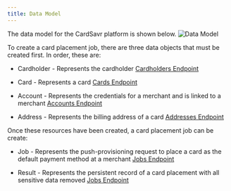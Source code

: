 ```yaml
---
title: Data Model
---
```


The data model for the CardSavr platform is shown below. 
![Data Model](/images/Cardsavr_Data_Model.jpeg "Data Model")


To create a card placement job, there are three data objects that must be created first. In 
order, these are:

* Cardholder - 
Represents the cardholder
[Cardholders Endpoint](https://swch.github.io/slate/#cardholders "Cardholders Endpoint")

* Card - 
Represents a card
[Cards Endpoint](https://swch.github.io/slate/#cards "Cards Endpoint")

* Account - 
Represents the credentials for a merchant and is linked to a merchant
[Accounts Endpoint](https://swch.github.io/slate/#accounts "Accounts Endpoint")

* Address - 
Represents the billing address of a card
[Addresses Endpoint](https://swch.github.io/slate/#addresses "Addresses Endpoint")

Once these resources have been created, a card placement job can be create:

* Job - 
Represents the push-provisioning request to place a card as the default payment method at a merchant
[Jobs Endpoint](https://swch.github.io/slate/#single-site-jobs "Jobs Endpoint")

* Result - 
Represents the persistent record of a card placement with all sensitive data removed
[Jobs Endpoint](https://swch.github.io/slate/#single-site-jobs "Jobs Endpoint")


